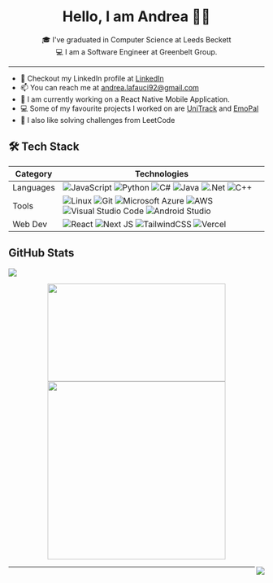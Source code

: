 <h1 align="center"> Hello, I am Andrea 🖐🏻 </h1>

<!-- ABOUT ME -->
<p align="center"> 🎓 I've graduated in Computer Science at Leeds Beckett <br>
💻 I am a Software Engineer at Greenbelt Group. 
</p>

<hr>

- 🔭 Checkout my LinkedIn profile at [LinkedIn](https://www.linkedin.com/in/andrea-lafaucideleo/)
- 📫 You can reach me at [andrea.lafauci92@gmail.com](mailto:andrea.lafauci92@gmail.com)
- 💼 I am currently working on a React Native Mobile Application.
- 💻 Some of my favourite projects I worked on are [UniTrack](https://github.com/UniTrackApp) and [EmoPal](https://github.com/Bosurgi/EmoPal)
- 🧩 I also like solving challenges from LeetCode

<!-- TECH STACK LOGOS -->
## 🛠️ Tech Stack

| Category  | Technologies |
|-----------|-------------|
| Languages | ![JavaScript](https://img.shields.io/badge/javascript-000000.svg?style=for-the-badge&logo=javascript&logoColor=fcdc00) ![Python](https://img.shields.io/badge/python-000000?style=for-the-badge&logo=python&logoColor=f2c83f) ![C#](https://img.shields.io/badge/c%23-000000.svg?style=for-the-badge&logo=c-sharp&logoColor=239120) ![Java](https://img.shields.io/badge/java-000000.svg?style=for-the-badge&logo=java&logoColor=ed8b00) ![.Net](https://img.shields.io/badge/.NET-000000?style=for-the-badge&logo=.net&logoColor=c792ea) ![C++](https://img.shields.io/badge/c++-000000.svg?style=for-the-badge&logo=c%2B%2B&logoColor=005494) |
| Tools     | ![Linux](https://img.shields.io/badge/Linux-000000?style=for-the-badge&logo=linux&logoColor=ffca28) ![Git](https://img.shields.io/badge/git-000000.svg?style=for-the-badge&logo=git&logoColor=f05033) ![Microsoft Azure](https://img.shields.io/badge/Azure-000000?style=for-the-badge&logo=microsoft%20azure&logoColor=%230078D4&labelColor=%23000000&color=%23000000) ![AWS](https://img.shields.io/badge/Amazon%20AWS-000000.svg?style=for-the-badge&logo=amazon-aws&logoColor=ea901d)  ![Visual Studio Code](https://img.shields.io/badge/VS%20Code-000000.svg?style=for-the-badge&logo=visual-studio-code&logoColor=0078d7) ![Android Studio](https://img.shields.io/badge/android%20studio-000000?style=for-the-badge&logo=android%20studio&labelColor=%23000000&color=%23000000) |
| Web Dev   | ![React](https://img.shields.io/badge/react-000000.svg?style=for-the-badge&logo=react&logoColor=61dafb) ![Next JS](https://img.shields.io/badge/Next.js-black?style=for-the-badge&logo=next.js&logoColor=white) ![TailwindCSS](https://img.shields.io/badge/tailwind%20css-000000.svg?style=for-the-badge&logo=tailwind-css&logoColor=38b2ac) ![Vercel](https://img.shields.io/badge/vercel-%23000000.svg?style=for-the-badge&logo=vercel&logoColor=white) |


<!-- GITHUB STATS -->

## GitHub Stats

<div>
<img src="https://github-readme-activity-graph.vercel.app/graph?username=bosurgi&theme=github-compact&bg_color=00000000&point=00000000&hide_border=true&custom_title=last+30+days&area=true">
</div>
<p align="center">
  <a href="#"><img src="https://github-readme-stats.vercel.app/api?username=bosurgi&include_all_commits=true&count_private=true&show_icons=true&theme=chartreuse-dark&hide=contribs&hide_rank=true&custom_title=Andrea%27s+GitHub+Stats" width="350" height="192"></a>
  <a href="#"><img src="https://github-readme-stats.vercel.app/api/top-langs/?username=bosurgi&layout=compact&hide=html,css,scss&theme=chartreuse-dark&custom_title=Language+Usage" width="350"></a>
</p>

<!-- ACTIVITY & PROFILE VIEWS -->
<img align="right" src="https://komarev.com/ghpvc/?username=bosurgi&color=26a641&style=for-the-badge">
<hr>
